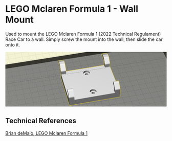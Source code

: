 # LEGO Mclaren Formula 1 - Wall Mount

Used to mount the LEGO Mclaren Formula 1 (2022 Technical Regulament) Race Car to a wall. Simply screw the mount into the wall, then slide the car onto it.

![a](../../docs/mclaren_wall_mount.png)

## Technical References
[Brian deMaio, LEGO Mclaren Formula 1](https://www.printables.com/model/194683-lego-mclaren-formula-1-wall-mount/files)